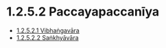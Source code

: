 

# 1.2.5.2 Paccayapaccanīya

* [1.2.5.2.1 Vibhaṅgavāra](1.2.5.2/1.2.5.2.1.md)
* [1.2.5.2.2 Saṅkhyāvāra](1.2.5.2/1.2.5.2.2.md)




